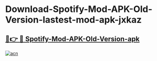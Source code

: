 # Download-Spotify-Mod-APK-Old-Version-lastest-mod-apk-jxkaz

<h2><a href="https://apkcomod.com?title=Spotify-Mod-APK-Old-Version">🔗👉 🔴 Spotify-Mod-APK-Old-Version-apk </a></h2>

[![acn](https://github.com/user-attachments/assets/0f9c940e-d8b0-45ae-aac7-cd30a18b3e1c)](https://apkcomod.com?title=Spotify-Mod-APK-Old-Version)

